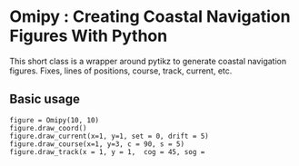 # Omipy : Creating Coastal Navigation Figures With Python
This short class is a wrapper around pytikz to generate coastal navigation figures. Fixes, lines of positions, course, track, current, etc. 

## Basic usage
```
figure = Omipy(10, 10)
figure.draw_coord()
figure.draw_current(x=1, y=1, set = 0, drift = 5)
figure.draw_course(x=1, y=3, c = 90, s = 5)
figure.draw_track(x = 1, y = 1,  cog = 45, sog = 
```
